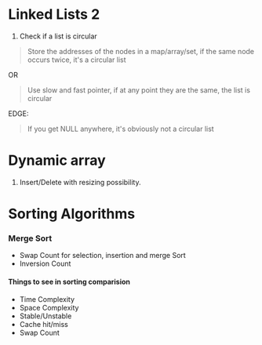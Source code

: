 # Linked Lists 2

1. Check if a list is circular
 > Store the addresses of the nodes in a map/array/set, if the same node occurs twice, it's a circular list

 OR

 > Use slow and fast pointer, if at any point they are the same, the list is circular

 EDGE:
 > If you get NULL anywhere, it's obviously not a circular list


# Dynamic array
1. Insert/Delete with resizing possibility.


# Sorting Algorithms
### Merge Sort

* Swap Count for selection, insertion and merge Sort
* Inversion Count

#### Things to see in sorting comparision
* Time Complexity
* Space Complexity
* Stable/Unstable
* Cache hit/miss
* Swap Count